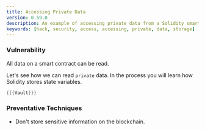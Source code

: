 ```yaml
---
title: Accessing Private Data
version: 0.59.0
description: An example of accessing private data from a Solidity smart contract
keywords: [hack, security, access, accessing, private, data, storage]
---
```


### Vulnerability

All data on a smart contract can be read.

Let's see how we can read `private` data. In the process you will learn how Solidity stores state variables.

```rust
{{{Vault}}}
```

### Preventative Techniques

- Don't store sensitive information on the blockchain.
